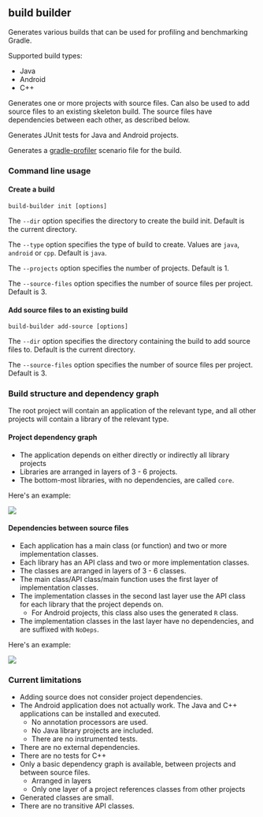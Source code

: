 ## build builder

Generates various builds that can be used for profiling and benchmarking Gradle.

Supported build types:

- Java
- Android
- C++

Generates one or more projects with source files. Can also be used to add source files to an existing skeleton build. 
The source files have dependencies between each other, as described below.

Generates JUnit tests for Java and Android projects.

Generates a [gradle-profiler](https://www.github.com/gradle/gradle-profiler) scenario file for the build.

### Command line usage

#### Create a build

`build-builder init [options]`

The `--dir` option specifies the directory to create the build init. Default is the current directory.

The `--type` option specifies the type of build to create. Values are `java`, `android` or `cpp`. Default is `java`.

The `--projects` option specifies the number of projects. Default is 1.

The `--source-files` option specifies the number of source files per project. Default is 3.

#### Add source files to an existing build

`build-builder add-source [options]`

The `--dir` option specifies the directory containing the build to add source files to. Default is the current directory.

The `--source-files` option specifies the number of source files per project. Default is 3.

### Build structure and dependency graph

The root project will contain an application of the relevant type, and all other projects will contain a library of the relevant type. 

#### Project dependency graph

- The application depends on either directly or indirectly all library projects
- Libraries are arranged in layers of 3 - 6 projects.
- The bottom-most libraries, with no dependencies, are called `core`.

Here's an example: 

<img src="https://rawgit.com/adammurdoch/build-builder/master/src/doc/projects.svg">
           
#### Dependencies between source files

- Each application has a main class (or function) and two or more implementation classes.
- Each library has an API class and two or more implementation classes.
- The classes are arranged in layers of 3 - 6 classes.
- The main class/API class/main function uses the first layer of implementation classes.
- The implementation classes in the second last layer use the API class for each library that the project depends on.
    - For Android projects, this class also uses the generated `R` class.
- The implementation classes in the last layer have no dependencies, and are suffixed with `NoDeps`.

Here's an example:

<img src="https://rawgit.com/adammurdoch/build-builder/master/src/doc/sources.svg">

### Current limitations

- Adding source does not consider project dependencies.
- The Android application does not actually work. The Java and C++ applications can be installed and executed.
    - No annotation processors are used.
    - No Java library projects are included.
    - There are no instrumented tests.
- There are no external dependencies.
- There are no tests for C++
- Only a basic dependency graph is available, between projects and between source files.
    - Arranged in layers 
    - Only one layer of a project references classes from other projects
- Generated classes are small.
- There are no transitive API classes. 
